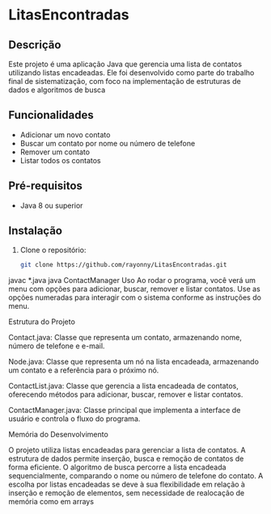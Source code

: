 # LitasEncontradas

## Descrição
Este projeto é uma aplicação Java que gerencia uma lista de contatos utilizando listas encadeadas. Ele foi desenvolvido como parte do trabalho final de sistematização, com foco na implementação de estruturas de dados e algoritmos de busca

## Funcionalidades
- Adicionar um novo contato
- Buscar um contato por nome ou número de telefone
- Remover um contato
- Listar todos os contatos

## Pré-requisitos
- Java 8 ou superior

## Instalação
1. Clone o repositório:
   ```bash
   git clone https://github.com/rayonny/LitasEncontradas.git
javac *.java
java ContactManager
Uso
Ao rodar o programa, você verá um menu com opções para adicionar, buscar, remover e listar contatos.
Use as opções numeradas para interagir com o sistema conforme as instruções do menu.

Estrutura do Projeto

Contact.java: Classe que representa um contato, armazenando nome, número de telefone e e-mail.

Node.java: Classe que representa um nó na lista encadeada, armazenando um contato e a referência para o próximo nó.

ContactList.java: Classe que gerencia a lista encadeada de contatos, oferecendo métodos para adicionar, buscar, remover e listar contatos.

ContactManager.java: Classe principal que implementa a interface de usuário e controla o fluxo do programa.

Memória do Desenvolvimento

O projeto utiliza listas encadeadas para gerenciar a lista de contatos. A estrutura de dados permite inserção, busca e remoção de contatos de forma eficiente.
O algoritmo de busca percorre a lista encadeada sequencialmente, comparando o nome ou número de telefone do contato. 
A escolha por listas encadeadas se deve à sua flexibilidade em relação à inserção e remoção de elementos, sem necessidade de realocação de memória como em arrays
